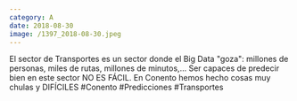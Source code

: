 ```yaml
--- 
category: A 
date: 2018-08-30 
image: /1397_2018-08-30.jpeg 
--- 
```


El sector de Transportes es un sector donde el Big Data "goza": millones de personas, miles de rutas, millones de minutos,... Ser capaces de predecir bien en este sector NO ES FÁCIL. En Conento hemos hecho cosas muy chulas y DIFÍCILES  #Conento #Predicciones #Transportes